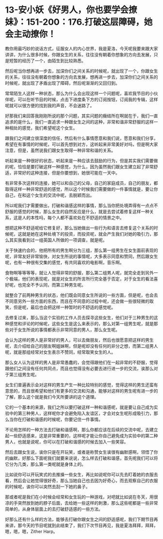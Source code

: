 # 13-安小妖《好男人，你也要学会撩妹》：151-200：176.打破这层障碍，她会主动撩你！

教你用最巧妙的说话方式，征服女人的内心世界，我是夏洛，今天呢我要来跟大家讲讲，为什么很多时候，你跟女生的关系，往往没有朝着你想象的方向去发展，只是短暂的经历了一个，由陌生到比较熟悉。

然后呢当你想再进一步去，加深你们之间关系的时候呢，就出现了一个，你跟女生的关系，往往没有朝着你想象的方向去发展，想再进一步去，加深你们之间关系的时候呢，就出现了矛盾出现了障碍，然后呢渐渐的又回归到。

常常陌生人这样一种状态，那么为什么会出现这样一个问题呢，喜欢我节目的小伙伴呢，可以在听节目的时候，点击下进度条下方的订阅按钮，订阅我的专辑，这样呢就可以很方便的找到我的声音，不会迷路了。

好那我们来回答我刚刚所说的那个问题，其实问题的癥结所在啊就在于，我们一直追求的是什么，我们一直追求一种跟女生之间的这种，非常和谐非常舒服的这样一种相处的感觉，我们希望呢这个女生。

跟我们之间建立很深度的信任，然后有什么事情愿意和我们说，愿意和我们分享，希望在有事情的时候呢，可以首先想到对方，这听起来非常美好对吗，但是啊大家注意，但是，虽然说我们跟女生取得一种非常和谐的关系。

听起来是一种很好的状态，听起来是一种应该去鼓励的行为，但是其实我们需要做的呢，恰恰是要打破这样一种感觉，为什么，因为虽然我们跟女生建立起了非常舒适，非常好的这种连接，但是你要想到，她很可能在一天中。

有非常多次这样的连接，她可以和自己的父母，自己的家庭成员，自己的朋友，都取得这样一种非常舒适的感觉，所以这个时候我们需要做的一件事情就是，要让你自己，在和这个女生的交流中呢，去脱颖而出。

所以呢我们才需要做出，打破和谐感这样的事情，那么当你把处境弄得有一点点不舒服的感觉的时候，那么女生的自然反应是什么，就是去尝试着修复这样一种关系，这是人的本性吗，每个人都不喜欢处在不舒适的情景之中。

想把这种不舒适呢给它修复好，那么当她做出一些行为和语言去修复这个关系的时候呢，这就是她在这种处境下的投资，而投资呢，就会产生我们对她的吸引力，那么其实我看到过一组英国人所做的一项调查，就是呢。

关于快速约会的，他把所有的男生啊分为三组，那么第一组男生在女生面前表现的呢，非常友好非常愉快，对女生所说的事情呢，大多表示同意和赞同，然后跟女生呢，也有一种很有交集的感觉，有共同喜欢的电影啊，音乐啊。

食物啊等等等等，就让人觉得非常的舒服，那么第二组男人呢，就完全走到另外一个极端，他们的表现呢，就是对女生的所言所行完全基于否定，对于女生的看法喜好呢，也完全不予认同，而第三种男生呢。

就整合了前两种男生的状态，他们既会同意女生所说的一些方面，但是呢，也会去不同意另外一些方面的东西，而且在不同意的过程中呢，还会做一些很轻微的取笑，但是呢，最后也会把这样一种暂时的不舒适的感觉呢。

去修复过来，那么当这个实验的工作人员去探寻这些女生，他们对于三种男生的这种感觉和评论的时候呢，这些女生是这么来表示的，那么对第一组男生呢，就是那些对于女生所说的事情都表示非常同意的男人，那么女生呢。

会认为这样的男人是非常好的男人，可以去做朋友，然后也很愿意把这样的男生呢，去介绍给自己的朋友啊姐妹啊，但是呢却没有任何的非分之想，而第二组男人呢，就是那组经常对女生表示不赞同，经常取笑女生的人。

那么女人认为这样的男人是非常愚蠢的，会觉得跟他们在一起非常的不舒服，觉得跟他们之间没有任何共同点，而且也觉得没有必要去进行进一步的交流，诶那么对于第三组男生呢。

女生们普遍表示会对这样的男生产生一种比较特别的感觉，觉得这样的男生还蛮有意思的，而且很希望和他们有更多的交流和沟通，能够对这样的男生呢有进一步的了解，那么这个就是我们今天所要讲的这个道理。

它的一个基本的来源，我们之所以要打破这样一种和谐感呢，就是要让自己成为实验中的第三种男人，这样呢你才会避免陷入友谊区，才会对女生呢形成吸引力，那么当你在打破和谐感的时候呢，你要记住一件事情。

不论用怎样的一种方法去打破和谐感啊，那么你都应该在后续的交流中呢，去建立起一些舒适感来，这是非常重要的，这样呢才能让你自己避免成为实验中的第二种男人，也就是说呢，你可以在打破和谐感的时候去加入一些笑容。

然后去跟女生说，诶你只是在开玩笑，或者是称赞女生诶很有幽默感啊，领悟了你的幽默，好那么下面呢我们就要来说说，怎么样去打破和谐感，首先呢我们可以将它分为几类，那么第一类呢就是身体上的。

比如说你可以开玩笑式的去推搡一些女生，再比如说呢你可以先去盯着她的衣服去看，然后会让她觉得很好奇，那么当她自己也去因为好奇心，而去观察自己的衣服的时候呢，诶你可以突然去刮一下她的鼻子。

那或者呢是我们在小时候会经常和女生玩的一种游戏，对吧就比如说在冬天，用很凉的手突然放到她的脖子后面，去给她一些这样的刺激，那么这些呢都是一些非常简单的，从身体层面上的去打破舒适感的一些方法。

好那么还有什么样的方法，能够去打破你跟女生之间的舒适感呢，我们下期节目再来讲，那今天的节目呢就到此结束了，我们下次节目再见，我是夏洛拜拜，拜拜，嗯，嗯，嗯，Zither Harp。

